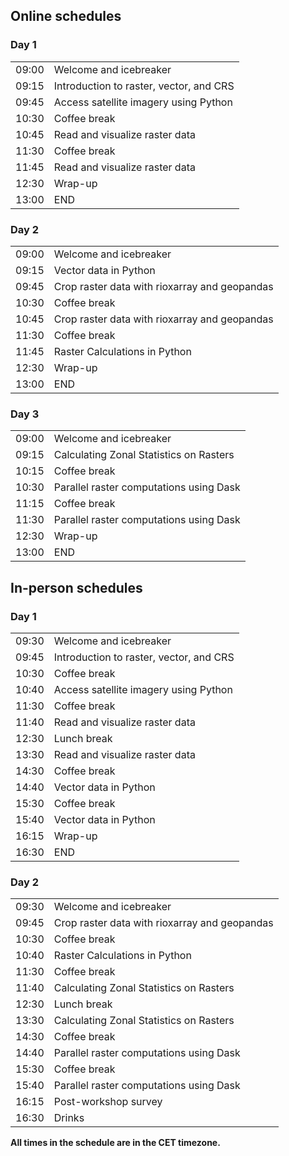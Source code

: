 ## Online schedules

<div class="row">
  <div class="col-md-6">
    <h3>Day 1</h3>
    <table class="table table-striped">
      <tr> <td>09:00</td> <td>Welcome and icebreaker </td> </tr>
      <tr> <td>09:15</td>  <td>Introduction to raster, vector, and CRS </td> </tr>
      <tr> <td>09:45</td>  <td>Access satellite imagery using Python</td> </tr>
      <tr> <td>10:30</td>  <td>Coffee break</td> </tr>
      <tr> <td>10:45</td>  <td>Read and visualize raster data</td> </tr>
      <tr> <td>11:30</td>  <td>Coffee break</td> </tr>
      <tr> <td>11:45</td>  <td>Read and visualize raster data</td> </tr>
      <tr> <td>12:30</td>  <td>Wrap-up</td> </tr>
      <tr> <td>13:00</td>  <td>END</td> </tr>
    </table>
  </div>
  <div class="col-md-6">
    <h3>Day 2</h3>
    <table class="table table-striped">
      <tr> <td>09:00</td>  <td>Welcome and icebreaker</td> </tr>
      <tr> <td>09:15</td>  <td>Vector data in Python</td> </tr>
      <tr> <td>09:45</td>  <td>Crop raster data with rioxarray and geopandas</td> </tr>
      <tr> <td>10:30</td>  <td>Coffee break</td> </tr>
      <tr> <td>10:45</td>  <td>Crop raster data with rioxarray and geopandas</td> </tr>
      <tr> <td>11:30</td>  <td>Coffee break</td> </tr>
      <tr> <td>11:45</td>  <td>Raster Calculations in Python</td> </tr>
      <tr> <td>12:30</td>  <td>Wrap-up</td> </tr>
      <tr> <td>13:00</td>  <td>END</td> </tr>
    </table>
  </div>
  <div class="col-md-6">
    <h3>Day 3</h3>
    <table class="table table-striped">
      <tr> <td>09:00</td>  <td>Welcome and icebreaker</td> </tr>
      <tr> <td>09:15</td>  <td>Calculating Zonal Statistics on Rasters</td> </tr>
      <tr> <td>10:15</td>  <td>Coffee break</td> </tr>
      <tr> <td>10:30</td>  <td>Parallel raster computations using Dask</td> </tr>
      <tr> <td>11:15</td>  <td>Coffee break</td> </tr>
      <tr> <td>11:30</td>  <td>Parallel raster computations using Dask</td> </tr>
      <tr> <td>12:30</td>  <td>Wrap-up</td> </tr>
      <tr> <td>13:00</td>  <td>END</td> </tr>
    </table>
  </div>
</div>

## In-person schedules

<div class="row">
  <div class="col-md-6">
    <h3>Day 1</h3>
    <table class="table table-striped">
      <tr> <td>09:30</td>  <td>Welcome and icebreaker </td> </tr>
      <tr> <td>09:45</td>  <td>Introduction to raster, vector, and CRS </td> </tr>
      <tr> <td>10:30</td>  <td>Coffee break</td> </tr>
      <tr> <td>10:40</td>  <td>Access satellite imagery using Python</td> </tr>
      <tr> <td>11:30</td>  <td>Coffee break</td> </tr>
      <tr> <td>11:40</td>  <td>Read and visualize raster data</td> </tr>
      <tr> <td>12:30</td>  <td>Lunch break</td> </tr>
      <tr> <td>13:30</td>  <td>Read and visualize raster data</td> </tr>
      <tr> <td>14:30</td>  <td>Coffee break</td> </tr>
      <tr> <td>14:40</td>  <td>Vector data in Python</td> </tr>
      <tr> <td>15:30</td>  <td>Coffee break</td> </tr>
      <tr> <td>15:40</td>  <td>Vector data in Python</td> </tr>
      <tr> <td>16:15</td>  <td>Wrap-up</td> </tr>
      <tr> <td>16:30</td>  <td>END</td> </tr>
    </table>
  </div>
  <div class="col-md-6">
    <h3>Day 2</h3>
    <table class="table table-striped">
      <tr> <td>09:30</td>  <td>Welcome and icebreaker</td> </tr>
      <tr> <td>09:45</td>  <td>Crop raster data with rioxarray and geopandas</td> </tr>
      <tr> <td>10:30</td>  <td>Coffee break</td> </tr>
      <tr> <td>10:40</td>  <td>Raster Calculations in Python</td> </tr>
      <tr> <td>11:30</td>  <td>Coffee break</td> </tr>
      <tr> <td>11:40</td>  <td>Calculating Zonal Statistics on Rasters</td> </tr>
      <tr> <td>12:30</td>  <td>Lunch break</td> </tr>
      <tr> <td>13:30</td>  <td>Calculating Zonal Statistics on Rasters</td> </tr>
      <tr> <td>14:30</td>  <td>Coffee break</td> </tr>
      <tr> <td>14:40</td>  <td>Parallel raster computations using Dask</td> </tr>
      <tr> <td>15:30</td>  <td>Coffee break</td> </tr>
      <tr> <td>15:40</td>  <td>Parallel raster computations using Dask</td> </tr>
      <tr> <td>16:15</td>  <td>Post-workshop survey</td> </tr>
      <tr> <td>16:30</td>  <td>Drinks</td> </tr>
    </table>
  </div>
</div>

<p><b>All times in the schedule are in the CET timezone.</b></p>